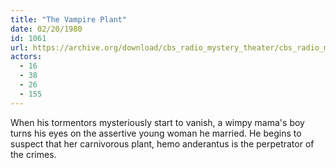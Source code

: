 ```yaml
---
title: "The Vampire Plant"
date: 02/20/1980
id: 1061
url: https://archive.org/download/cbs_radio_mystery_theater/cbs_radio_mystery_theater-1051-1100.zip/cbs_radio_mystery_theater-1051-1100%2Fcbsrmt_1061_the_vampire_plant.mp3
actors:
  - 16
  - 38
  - 26
  - 155
---
```

When his tormentors mysteriously start to vanish, a wimpy mama's boy turns his eyes on the assertive young woman he married. He begins to suspect that her carnivorous plant, hemo anderantus is the perpetrator of the crimes.